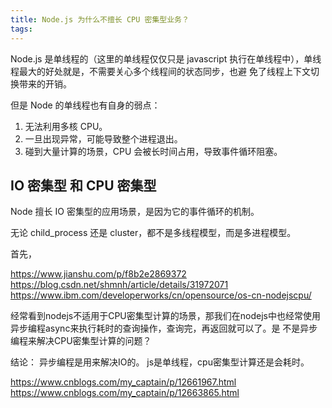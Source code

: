 ```yaml
---
title: Node.js 为什么不擅长 CPU 密集型业务？
tags:
---
```


Node.js 是单线程的（这里的单线程仅仅只是 javascript 执行在单线程中），单线程最大的好处就是，不需要关心多个线程间的状态同步，也避
免了线程上下文切换带来的开销。

但是 Node 的单线程也有自身的弱点：
1. 无法利用多核 CPU。
2. 一旦出现异常，可能导致整个进程退出。
3. 碰到大量计算的场景，CPU 会被长时间占用，导致事件循环阻塞。

## IO 密集型 和 CPU 密集型
Node 擅长 IO 密集型的应用场景，是因为它的事件循环的机制。  

无论 child_process 还是 cluster，都不是多线程模型，而是多进程模型。

首先，

https://www.jianshu.com/p/f8b2e2869372
https://blog.csdn.net/shmnh/article/details/31972071
https://www.ibm.com/developerworks/cn/opensource/os-cn-nodejscpu/

经常看到nodejs不适用于CPU密集型计算的场景，那我们在nodejs中也经常使用异步编程async来执行耗时的查询操作，查询完，再返回就可以了。是
不是异步编程来解决CPU密集型计算的问题？

结论：
异步编程是用来解决IO的。
js是单线程，cpu密集型计算还是会耗时。

https://www.cnblogs.com/my_captain/p/12661967.html
https://www.cnblogs.com/my_captain/p/12663865.html